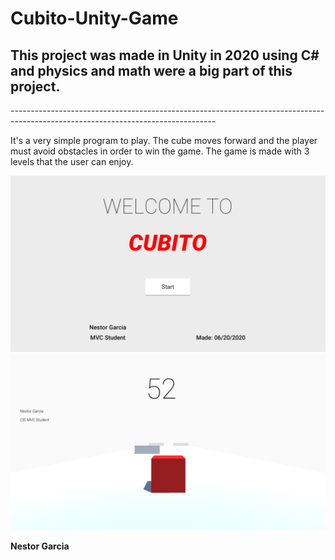 # Cubito-Unity-Game

<h2>This project was made in Unity in 2020 using C# and physics and math were a big part of this project.</h2>
<p>---------------------------------------------------------------------------------------------------------------------------------</p>
<p>It's a very simple program to play. The cube moves forward and the player must avoid obstacles in order to win the game. The game is made with 3 levels that the user can enjoy.</p>

![](Pictures/Sample2.PNG)
![](Pictures/Sample1.PNG)

<p> <b>Nestor Garcia</b></p>
